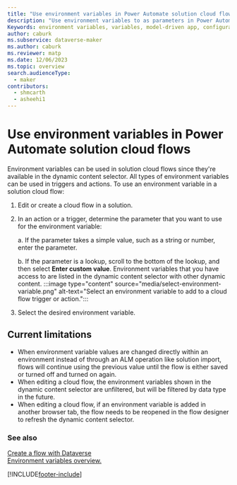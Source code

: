 ```yaml
---
title: "Use environment variables in Power Automate solution cloud flows | MicrosoftDocs"
description: "Use environment variables to as parameters in Power Automate cloud flows."
Keywords: environment variables, variables, model-driven app, configuration data
author: caburk
ms.subservice: dataverse-maker
ms.author: caburk
ms.reviewer: matp
ms.date: 12/06/2023
ms.topic: overview
search.audienceType: 
  - maker
contributors:
  - shmcarth
  - asheehi1
---
```

# Use environment variables in Power Automate solution cloud flows

Environment variables can be used in solution cloud flows since they're available in the dynamic content selector. All types of environment variables can be used in triggers and actions.
To use an environment variable in a solution cloud flow:
1. Edit or create a cloud flow in a solution.
1. In an action or a trigger, determine the parameter that you want to use for the environment variable:
    
    a. If the parameter takes a simple value, such as a string or number, enter the parameter.
    
    b. If the parameter is a lookup, scroll to the bottom of the lookup, and then select **Enter custom value**. Environment variables that you have access to are listed in the dynamic content selector with other dynamic content.
       :::image type="content" source="media/select-environment-variable.png" alt-text="Select an environment variable to add to a cloud flow trigger or action.":::
1. Select the desired environment variable.

## Current limitations

- When environment variable values are changed directly within an environment instead of through an ALM operation like solution import, flows will continue using the previous value until the flow is either saved or turned off and turned on again.
- When editing a cloud flow, the environment variables shown in the dynamic content selector are unfiltered, but will be filtered by data type in the future. 
- When editing a cloud flow, if an environment variable is added in another browser tab, the flow needs to be reopened in the flow designer to refresh the dynamic content selector.

### See also
[Create a flow with Dataverse](/flow/connection-cds)</BR>
[Environment variables overview.](EnvironmentVariables.md)</BR>


[!INCLUDE[footer-include](../../includes/footer-banner.md)]
